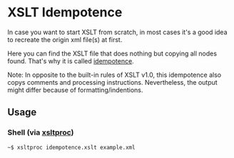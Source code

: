 # XSLT Idempotence

In case you want to start XSLT from scratch, in most cases it's a good idea to recreate the origin xml file(s) at first.

Here you can find the XSLT file that does nothing but copying all nodes found. That's why it is called [idempotence](https://en.wikipedia.org/wiki/Idempotence).

Note: In opposite to the built-in rules of XSLT v1.0, this idempotence also copys comments and processing instructions.
Nevertheless, the output might differ because of formatting/indentions.

## Usage

### Shell (via [xsltproc](https://linux.die.net/man/1/xsltproc))

```bash
~$ xsltproc idempotence.xslt example.xml
```
